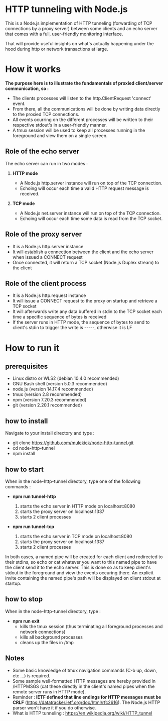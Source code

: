 # HTTP tunneling with Node.js
This is a Node.js implementation of HTTP tunneling (forwarding of TCP connections by a proxy server) between some clients and an echo server that comes with a full, user-friendly monitoring interface.

That will provide useful insights on what's actually happening under the hood during http or network transactions at large.

# How it works

**The purpose here is to illustrate the fundamentals of proxied client/server communication, so :**
   - The clients processes will listen to the http.ClientRequest 'connect' event.
   - From there, all the communications will be done by writing data directly to the proxied TCP connections.
   - All events ocurring on the different processes will be written to their respective stdout's in a user-friendly manner.
   - A tmux session will be used to keep all processes running in the foreground and view them on a single screen. 

## Role of the echo server

The echo server can run in two modes :

1. **HTTP mode**
   - A Node.js http.server instance will run on top of the TCP connection.
   - Echoing will occur each time a valid HTTP request message is received.

2. **TCP mode**
   - A Node.js net.server instance will run on top of the TCP connection.
   - Echoing will occur each time some data is read from the TCP socket.

## Role of the proxy server
   - It is a Node.js http.server instance
   - It will establish a connection between the client and the echo server when issued a CONNECT request 
   - Once connected, it will return a TCP socket (Node.js Duplex stream) to the client

## Role of the client process
   - It is a Node.js http.request instance
   - It will issue a CONNECT request to the proxy on startup and retrieve a TCP socket
   - It will afterwards write any data buffered in stdin to the TCP socket each time a specific sequence of bytes is received
   - If the server runs in HTTP mode, the sequence of bytes to send to client's stdin to trigger the write is -----, otherwise it is LF 

# How to run it

## prerequisites
   - Linux distro or WLS2 (debian 10.4.0 recommended)
   - GNU Bash shell (version 5.0.3 recommended)
   - node.js (version 14.17.4 recommended)
   - tmux (version 2.8 recommended)
   - npm (version 7.20.3 recommended)
   - git (version 2.20.1 recommended)

## how to install
Navigate to your install directory and type :
   - git clone https://github.com/mulekick/node-http-tunnel.git
   - cd node-http-tunnel
   - npm install

## how to start
When in the node-http-tunnel directory, type one of the following commands :

- **npm run tunnel-http**
   1. starts the echo server in HTTP mode on localhost:8080
   2. starts the proxy server on localhost:1337
   3. starts 2 client processes

- **npm run tunnel-tcp**
   1. starts the echo server in TCP mode on localhost:8080
   2. starts the proxy server on localhost:1337
   3. starts 2 client processes

In both cases, a named pipe will be created for each client and redirected to their stdins, so echo or cat whatever you want to this named pipe to have the client send it to the echo server. This is done so as to keep client's stdout in the foreground and view the events occuring there. An explicit invite containing the named pipe's path will be displayed on client stdout at startup.

## how to stop
When in the node-http-tunnel directory, type :

- **npm run exit**
  - kills the tmux session (thus terminating all foreground processes and network connections)
  - kills all background processes 
  - cleans up the files in /tmp

## Notes
- Some basic knowledge of tmux navigation commands (C-b up, down, etc ...) is required.
- Some sample well-formatted HTTP messages are hereby provided in /HTTPMSGS (cat these directly in the client's named pipes when the remote server runs in HTTP mode).
- Reminder : **IETF defined that line endings for HTTP messages must be CRLF** (https://datatracker.ietf.org/doc/html/rfc2616). The Node.js HTTP parser won't have it if you do otherwise.
- What is HTTP tunneling : https://en.wikipedia.org/wiki/HTTP_tunnel
